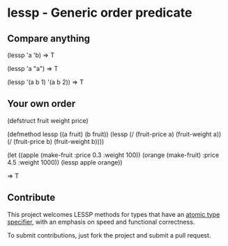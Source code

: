lessp  -  Generic order predicate
=================================

Compare anything
----------------

(lessp 'a 'b)
=> T

(lessp 'a "a")
=> T

(lessp '(a b 1) '(a b 2))
=> T

Your own order
--------------

(defstruct fruit weight price)

(defmethod lessp ((a fruit) (b fruit))
  (lessp (/ (fruit-price a) (fruit-weight a))
  	 (/ (fruit-price b) (fruit-weight b))))

(let ((apple (make-fruit :price 0.3 :weight 100))
      (orange (make-fruit) :price 4.5 :weight 1000))
  (lessp apple orange))

=> T

Contribute
----------

This project welcomes LESSP methods for types that have an [atomic type
specifier][1], with an emphasis on speed and functional correctness.

[1]: http://www.lispworks.com/documentation/lw51/CLHS/Body/04_bc.htm

To submit contributions, just fork the project and submit a pull request.
